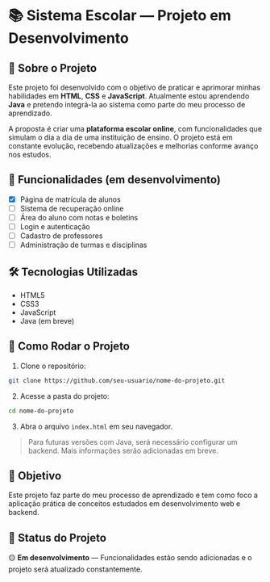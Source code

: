 # 📚 Sistema Escolar — Projeto em Desenvolvimento

## 🚀 Sobre o Projeto

Este projeto foi desenvolvido com o objetivo de praticar e aprimorar minhas habilidades em **HTML**, **CSS** e **JavaScript**. Atualmente estou aprendendo **Java** e pretendo integrá-la ao sistema como parte do meu processo de aprendizado.

A proposta é criar uma **plataforma escolar online**, com funcionalidades que simulam o dia a dia de uma instituição de ensino. O projeto está em constante evolução, recebendo atualizações e melhorias conforme avanço nos estudos.

## 🧩 Funcionalidades (em desenvolvimento)

- [x] Página de matrícula de alunos
- [ ] Sistema de recuperação online
- [ ] Área do aluno com notas e boletins
- [ ] Login e autenticação
- [ ] Cadastro de professores
- [ ] Administração de turmas e disciplinas

## 🛠️ Tecnologias Utilizadas

- HTML5
- CSS3
- JavaScript
- Java (em breve)

## 📁 Como Rodar o Projeto

1. Clone o repositório:

```bash
git clone https://github.com/seu-usuario/nome-do-projeto.git
```

2. Acesse a pasta do projeto:

```bash
cd nome-do-projeto
```

3. Abra o arquivo `index.html` em seu navegador.

> Para futuras versões com Java, será necessário configurar um backend. Mais informações serão adicionadas em breve.

## 🎯 Objetivo

Este projeto faz parte do meu processo de aprendizado e tem como foco a aplicação prática de conceitos estudados em desenvolvimento web e backend.

## 📌 Status do Projeto

🟡 **Em desenvolvimento** — Funcionalidades estão sendo adicionadas e o projeto será atualizado constantemente.
